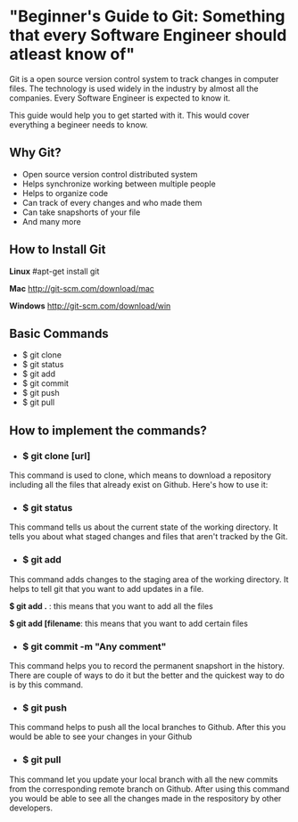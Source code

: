 # "Beginner's Guide to Git: Something that every Software Engineer should atleast know of"

Git is a open source version control system to track changes in computer files. The technology is used widely in the industry by almost all the companies. Every Software Engineer is expected to know it.

This guide would help you to get started with it. This would cover everything a begineer needs to know.

## Why Git?

* Open source version control distributed system
* Helps synchronize working between multiple people
* Helps to organize code
* Can track of every changes and who made them
* Can take snapshorts  of your file
* And many more

## How to Install Git

**Linux**
#apt-get install git

**Mac**
http://git-scm.com/download/mac

**Windows**
http://git-scm.com/download/win

## Basic Commands
* $ git clone
* $ git status
* $ git add
* $ git commit
* $ git push
* $ git pull


## How to implement the commands?
* ### $ git clone [url]
This command is used to clone, which means to download a repository including all the files that already exist on Github.
Here's how to use it:

* ### $ git status
This command tells us about the current state of the working directory. It tells you about what staged changes and files that aren't tracked by the Git.

* ### $ git add
This command adds changes to the staging area of the working directory. It helps to tell git that you want to add updates in a file.

**$ git add .** : this means that you want to add all the files

**$ git add [filename**: this means that you want to add certain files

* ### $ git commit -m "Any comment"
This command helps you to record the permanent snapshort in the history. There are couple of ways to do it but the better and the quickest way to do is by this command.

* ### $ git push
This command helps to push all the local branches to Github. After this you would be able to see your changes in your Github

* ### $ git pull
This command let you update your local branch with all the new commits from the corresponding remote branch on Github. After using this command you would be able to see all the changes made in the respository by other developers. 





